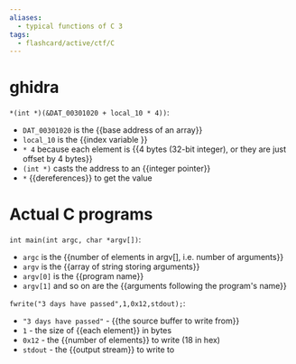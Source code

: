 ```yaml
---
aliases:
  - typical functions of C 3
tags:
  - flashcard/active/ctf/C
---
```


# ghidra 
`*(int *)(&DAT_00301020 + local_10 * 4))`:
- `DAT_00301020` is the {{base address of an array}}
- `local_10` is the {{index variable }}
- `* 4` because each element is {{4 bytes (32-bit integer), or they are just offset by 4 bytes}}
- `(int *)` casts the address to an {{integer pointer}}
- `*` {{dereferences}} to get the value


# Actual C programs 
`int main(int argc, char *argv[])`: 
- `argc` is the {{number of elements in argv[], i.e. number of arguments}}
- `argv` is the {{array of string storing arguments}} 
- `argv[0]` is the {{program name}} 
- `argv[1]` and so on are the {{arguments following the program's name}}

`fwrite("3 days have passed",1,0x12,stdout);`:
- `"3 days have passed"` - {{the source buffer to write from}}  
- `1` - the size of {{each element}} in bytes
- `0x12` - the {{number of elements}} to write (18 in hex)
- `stdout` - the {{output stream}} to write to

